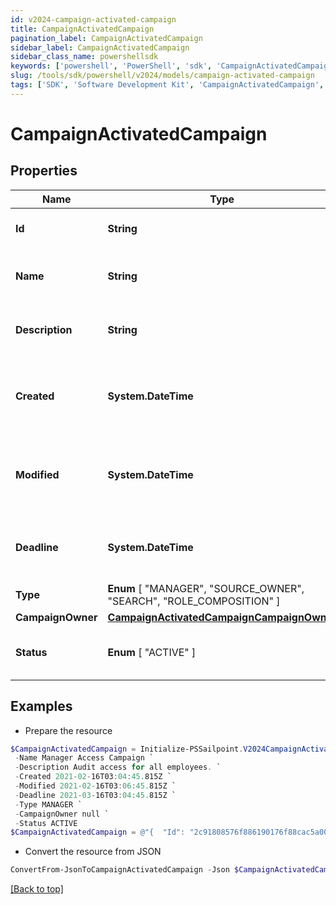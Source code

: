 ```yaml
---
id: v2024-campaign-activated-campaign
title: CampaignActivatedCampaign
pagination_label: CampaignActivatedCampaign
sidebar_label: CampaignActivatedCampaign
sidebar_class_name: powershellsdk
keywords: ['powershell', 'PowerShell', 'sdk', 'CampaignActivatedCampaign', 'V2024CampaignActivatedCampaign'] 
slug: /tools/sdk/powershell/v2024/models/campaign-activated-campaign
tags: ['SDK', 'Software Development Kit', 'CampaignActivatedCampaign', 'V2024CampaignActivatedCampaign']
---
```



# CampaignActivatedCampaign

## Properties

Name | Type | Description | Notes
------------ | ------------- | ------------- | -------------
**Id** | **String** | Unique ID for the campaign. | [required]
**Name** | **String** | The human friendly name of the campaign. | [required]
**Description** | **String** | Extended description of the campaign. | [required]
**Created** | **System.DateTime** | The date and time the campaign was created. | [required]
**Modified** | **System.DateTime** | The date and time the campaign was last modified. | [optional] 
**Deadline** | **System.DateTime** | The date and time the campaign is due. | [required]
**Type** |  **Enum** [  "MANAGER",    "SOURCE_OWNER",    "SEARCH",    "ROLE_COMPOSITION" ] | The type of campaign. | [required]
**CampaignOwner** | [**CampaignActivatedCampaignCampaignOwner**](campaign-activated-campaign-campaign-owner) |  | [required]
**Status** |  **Enum** [  "ACTIVE" ] | The current status of the campaign. | [required]

## Examples

- Prepare the resource
```powershell
$CampaignActivatedCampaign = Initialize-PSSailpoint.V2024CampaignActivatedCampaign  -Id 2c91808576f886190176f88cac5a0010 `
 -Name Manager Access Campaign `
 -Description Audit access for all employees. `
 -Created 2021-02-16T03:04:45.815Z `
 -Modified 2021-02-16T03:06:45.815Z `
 -Deadline 2021-03-16T03:04:45.815Z `
 -Type MANAGER `
 -CampaignOwner null `
 -Status ACTIVE
$CampaignActivatedCampaign = @"{  "Id": "2c91808576f886190176f88cac5a0010", "Name": "Manager Access Campaign", "Description": "Audit access for all employees.", "Created": "2021-02-16T03:04:45.815Z", "Modified": "2021-02-16T03:06:45.815Z", "Deadline": "2021-03-16T03:04:45.815Z", "Type": "MANAGER", "CampaignOwner": null, "Status": "ACTIVE" }"@
```

- Convert the resource from JSON
```powershell
ConvertFrom-JsonToCampaignActivatedCampaign -Json $CampaignActivatedCampaign
```


[[Back to top]](#) 

